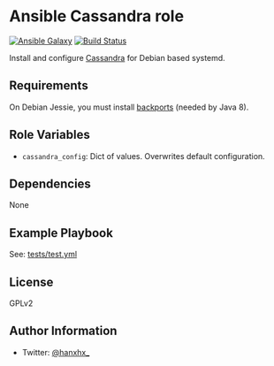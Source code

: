 Ansible Cassandra role
======================

[![Ansible Galaxy](http://img.shields.io/badge/ansible--galaxy-HanXHX.cassandra-blue.svg)](https://galaxy.ansible.com/HanXHX/cassandra) [![Build Status](https://travis-ci.org/HanXHX/ansible-cassandra.svg)](https://travis-ci.org/HanXHX/ansible-cassandra)

Install and configure [Cassandra](http://cassandra.apache.org/) for Debian based systemd.

Requirements
------------

On Debian Jessie, you must install [backports](https://backports.debian.org/) (needed by Java 8).

Role Variables
--------------

- `cassandra_config`: Dict of values. Overwrites default configuration.

Dependencies
------------

None

Example Playbook
----------------

See: [tests/test.yml](tests/test.yml)

License
-------

GPLv2

Author Information
------------------

- Twitter: [@hanxhx_](https://twitter.com/hanxhx_)
